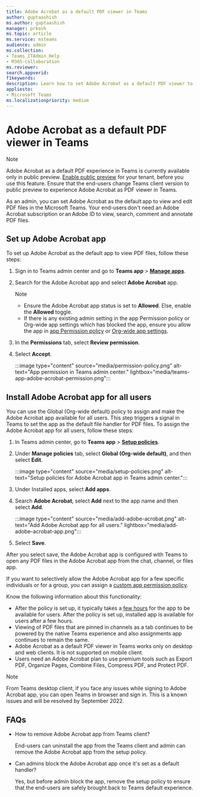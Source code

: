 ```yaml
---
title: Adobe Acrobat as a default PDF viewer in Teams
author: guptaashish
ms.author: guptaashish
manager: prkosh
ms.topic: article
ms.service: msteams
audience: admin
ms.collection: 
- Teams_ITAdmin_Help
- M365-collaboration
ms.reviewer: 
search.appverid: 
f1keywords: 
description: Learn how to set Adobe Acrobat as a default PDF viewer to view and edit PDF files in Microsoft Teams.
appliesto: 
- Microsoft Teams
ms.localizationpriority: medium
---
```


# Adobe Acrobat as a default PDF viewer in Teams

> [!NOTE]
> Adobe Acrobat as a default PDF experience in Teams is currently available only in public preview. [Enable public preview](public-preview-doc-updates.md#enable-public-preview) for your tenant, before you use this feature. Ensure that the end-users change Teams client version to public preview to experience Adobe Acrobat as PDF viewer in Teams.

As an admin, you can set Adobe Acrobat as the default app to view and edit PDF files in the Microsoft Teams. Your end-users don't need an Adobe Acrobat subscription or an Adobe ID to view, search, comment and annotate PDF files.

## Set up Adobe Acrobat app

To set up Adobe Acrobat as the default app to view PDF files, follow these steps:

1. Sign in to Teams admin center and go to **Teams app** > **[Manage apps](https://admin.teams.microsoft.com/policies/manage-apps)**.

1. Search for the Adobe Acrobat app and select **Adobe Acrobat** app.

   > [!NOTE]
   >
   > * Ensure the Adobe Acrobat app status is set to **Allowed**. Else, enable the **Allowed** toggle.
   > * If there is any existing admin setting in the app Permission policy or Org-wide app settings which has blocked the app, ensure you allow the app in [app Permission policy](teams-app-permission-policies.md) or [Org-wide app settings](teams-app-permission-policies.md).

1. In the **Permissions** tab, select **Review permission**.

1. Select **Accept**.

   :::image type="content" source="media/permission-policy.png" alt-text="App permission in Teams admin center." lightbox="media/teams-app-adobe-acrobat-permission.png":::

## Install Adobe Acrobat app for all users

You can use the Global (Org-wide default) policy to assign and make the Adobe Acrobat app available for all users. This step triggers a signal in Teams to set the app as the default file handler for PDF files. To assign the Adobe Acrobat app for all users, follow these steps:

1. In Teams admin center, go to **Teams app** > [**Setup policies**](https://admin.teams.microsoft.com/policies/app-setup).

1. Under **Manage policies** tab, select **Global (Org-wide default)**, and then select **Edit**.

   :::image type="content" source="media/setup-policies.png" alt-text="Setup policies for Adobe Acrobat app in Teams admin center.":::

1. Under Installed apps, select **Add apps**.

1. Search **Adobe Acrobat**, select **Add** next to the app name and then select **Add**.

   :::image type="content" source="media/add-adobe-acrobat.png" alt-text="Add Adobe Acrobat app for all users." lightbox="media/add-adobe-acrobat-app.png":::

1. Select **Save**.

After you select save, the Adobe Acrobat app is configured with Teams to open any PDF files in the Adobe Acrobat app from the chat, channel, or files app.

If you want to selectively allow the Adobe Acrobat app for a few specific individuals or for a group, you can assign a [custom app permission policy](teams-app-permission-policies.md).

Know the following information about this functionality:

* After the policy is set up, it typically takes a [few hours](teams-app-setup-policies.md) for the app to be available for users.
After the policy is set up, installed app is available for users after a few hours.
* Viewing of PDF files that are pinned in channels as a tab continues to be powered by the native Teams experience and also assignments app continues to remain the same.
* Adobe Acrobat as a default PDF viewer in Teams works only on desktop and web clients. It is not supported on mobile client.
* Users need an Adobe Acrobat plan to use premium tools such as Export PDF, Organize Pages, Combine Files, Compress PDF, and Protect PDF.

> [!NOTE]
> From Teams desktop client, if you face any issues while signing to Adobe Acrobat app, you can open Teams in browser and sign in. This is a known issues and will be resolved by September 2022.

## FAQs

* How to remove Adobe Acrobat app from Teams client?
  
  End-users can uninstall the app from the Teams client and admin can remove the Adobe Acrobat app from the setup policy.

* Can admins block the Adobe Acrobat app once it's set as a default handler?
  
  Yes, but before admin block the app, remove the setup policy to ensure that the end-users are safely brought back to Teams default experience.
